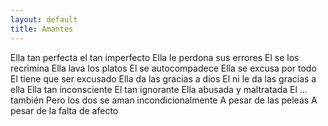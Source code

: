 ```yaml
---
layout: default
title: Amantes
---
```




Ella tan perfecta el tan imperfecto 
Ella le perdona sus errores 
El se los recrimina 
Ella lava los platos
El se autocompadece
Ella se excusa por todo
El tiene que ser excusado 
Ella da las gracias a dios 
El ni le da las gracias a ella
Ella tan inconsciente 
El tan ignorante 
Ella abusada y maltratada
El … también 
Pero los dos se aman incondicionalmente 
A pesar de las peleas 
A pesar de la falta de afecto 

